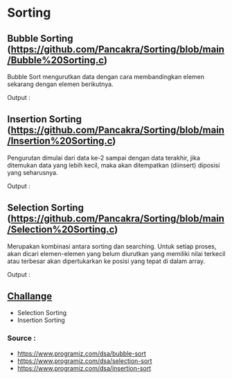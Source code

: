 # Sorting 

## Bubble Sorting (https://github.com/Pancakra/Sorting/blob/main/Bubble%20Sorting.c)
Bubble Sort mengurutkan data dengan cara membandingkan elemen sekarang dengan elemen berikutnya.

Output : 

## Insertion Sorting (https://github.com/Pancakra/Sorting/blob/main/Insertion%20Sorting.c)
Pengurutan dimulai dari data ke-2 sampai dengan data terakhir, jika ditemukan data yang lebih kecil, maka akan ditempatkan (diinsert) diposisi yang seharusnya.

Output : 

## Selection Sorting (https://github.com/Pancakra/Sorting/blob/main/Selection%20Sorting.c)
Merupakan kombinasi antara sorting dan searching. Untuk setiap proses, akan dicari elemen-elemen yang belum diurutkan yang memiliki nilai terkecil atau terbesar akan dipertukarkan ke posisi yang tepat di dalam array.

Output : 

## [Challange](https://github.com/Pancakra/Sorting/tree/main/Challange)
+ Selection Sorting
+ Insertion Sorting


### Source : 
* https://www.programiz.com/dsa/bubble-sort
* https://www.programiz.com/dsa/selection-sort
* https://www.programiz.com/dsa/insertion-sort
